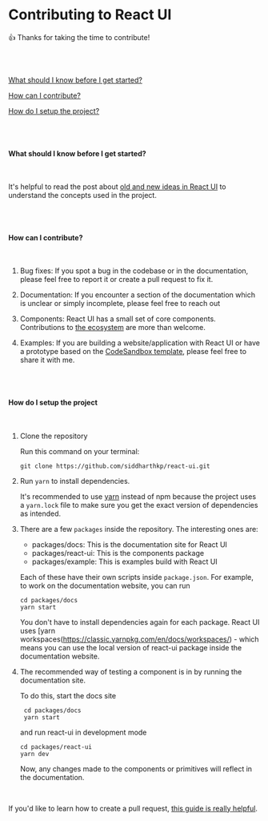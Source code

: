 # Contributing to React UI

👍 Thanks for taking the time to contribute!

<br/><br/>

[What should I know before I get started?](#what-should-i-know-before-i-get-started)

[How can I contribute?](#how-can-i-contribute)

[How do I setup the project?](#how-do-i-setup-the-project)

<br/><br/>

#### What should I know before I get started?

<br/>

It's helpful to read the post about [old and new ideas in React UI](https://react-ui.dev/core-concepts/ideas) to understand the concepts used in the project.

<br/><br/>

#### How can I contribute?

<br/>

1. Bug fixes: If you spot a bug in the codebase or in the documentation, please feel free to report it or create a pull request to fix it.

2. Documentation: If you encounter a section of the documentation which is unclear or simply incomplete, please feel free to reach out

3. Components: React UI has a small set of core components. Contributions to [the ecosystem](https://react-ui.dev/ecosystem) are more than welcome.

4. Examples: If you are building a website/application with React UI or have a prototype based on the [CodeSandbox template](https://codesandbox.io/s/react-ui-template-302iq), please feel free to share it with me.

<br/><br/>

#### How do I setup the project

<br/>

1. Clone the repository

   Run this command on your terminal:

   ```
   git clone https://github.com/siddharthkp/react-ui.git
   ```

2. Run `yarn` to install dependencies.

   It's recommended to use [yarn](https://yarnpkg.com/) instead of npm because the project uses a `yarn.lock` file to make sure you get the exact version of dependencies as intended.

3. There are a few `packages` inside the repository. The interesting ones are:

   - packages/docs: This is the documentation site for React UI
   - packages/react-ui: This is the components package
   - packages/example: This is examples build with React UI

   Each of these have their own scripts inside `package.json`. For example, to work on the documentation website, you can run

   ```
   cd packages/docs
   yarn start
   ```

   You don't have to install dependencies again for each package. React UI uses [yarn workspaces(https://classic.yarnpkg.com/en/docs/workspaces/) - which means you can use the local version of react-ui package inside the documentation website.

4. The recommended way of testing a component is in by running the documentation site.

   To do this, start the docs site

   ```
    cd packages/docs
    yarn start
   ```

   and run react-ui in development mode

   ```
   cd packages/react-ui
   yarn dev
   ```

   Now, any changes made to the components or primitives will reflect in the documentation.

<br/>

If you'd like to learn how to create a pull request, [this guide is really helpful](http://makeapullrequest.com).

<br/><br/>
